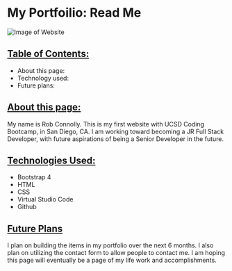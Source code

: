 
<h1>My Portfoilio: Read Me</h1>

![Image of Website](https://grobconnolly.github.io/myportfolio/assets/images/website-screenshot.png)
<br>

<h2><b><u>Table of Contents:</h2></b></u>
<ul>
<li>About this page:</li>
<li>Technology used:</li>
<li>Future plans:</li>
</ul>

<h2><b><u>About this page:</h2></b></u>
<p>My name is Rob Connolly. This is my first website with UCSD Coding Bootcamp, in San Diego, CA. I am working toward becoming a JR Full Stack Developer, with future aspirations of being a Senior Developer in the future.</p>
</ul>

<h2><b><u>Technologies Used:</h2></b></u>
<ul>
<li>Bootstrap 4</li>
<li>HTML</li>
<li>CSS</li>
<li>Virtual Studio Code</li>
<li>Github</li>
</ul>

<h2><b><u>Future Plans</h2></b></u>
<p>I plan on building the items in my portfolio over the next 6 months.  I also plan on utilizing the contact form to allow people to contact me. I am hoping this page will eventually be a page of my life work and accomplishments. </p>
</ul>